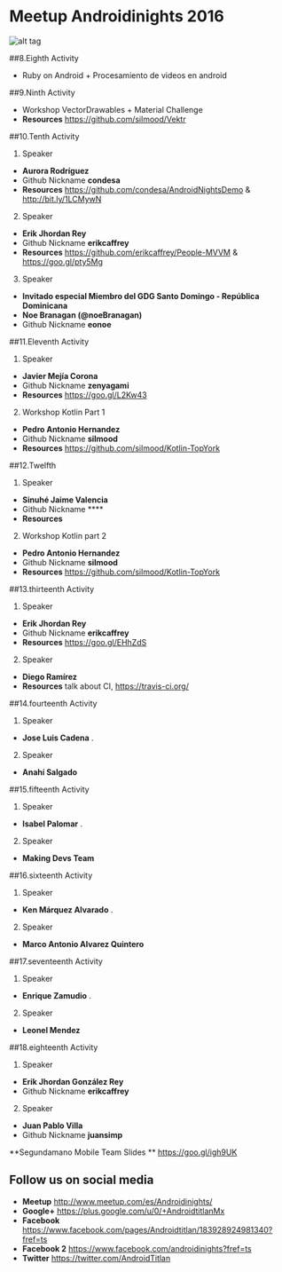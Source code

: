 # Meetup Androidinights 2016 

![alt tag](https://avatars1.githubusercontent.com/u/10427704?v=3&s=400)

##8.Eighth Activity

* Ruby on Android + Procesamiento de videos en android

##9.Ninth Activity 

* Workshop VectorDrawables + Material Challenge
* **Resources** https://github.com/silmood/Vektr

##10.Tenth Activity 

1. Speaker 
  * **Aurora Rodríguez**
  * Github Nickname **condesa** 
  * **Resources** https://github.com/condesa/AndroidNightsDemo & http://bit.ly/1LCMywN
2. Speaker 
  * **Erik Jhordan Rey**
  * Github Nickname **erikcaffrey** 
  * **Resources** https://github.com/erikcaffrey/People-MVVM & https://goo.gl/pty5Mg
3. Speaker 
  * **Invitado especial Miembro del GDG Santo Domingo - República Dominicana**
  * **Noe Branagan (@noeBranagan)**
  * Github Nickname **eonoe** 
  
##11.Eleventh Activity 

1. Speaker 
  * **Javier Mejía Corona**
  * Github Nickname **zenyagami**
  * **Resources** https://goo.gl/L2Kw43
  
2. Workshop Kotlin Part 1
 * **Pedro Antonio Hernandez**
 * Github Nickname **silmood** 
 * **Resources** https://github.com/silmood/Kotlin-TopYork
 
##12.Twelfth

1. Speaker 
  * **Sinuhé Jaime Valencia**
  * Github Nickname ****
  * **Resources** 
  
2. Workshop Kotlin part 2
 * **Pedro Antonio Hernandez**
 * Github Nickname **silmood** 
 * **Resources** https://github.com/silmood/Kotlin-TopYork

##13.thirteenth Activity 

1. Speaker 
  * **Erik Jhordan Rey**
  * Github Nickname **erikcaffrey** 
  * **Resources** https://goo.gl/EHhZdS

2. Speaker
 * **Diego Ramírez**
 * **Resources** talk about CI, https://travis-ci.org/
 
##14.fourteenth Activity 

1. Speaker
  * **Jose Luis Cadena** .
2. Speaker
  * **Anahí Salgado**
  
##15.fifteenth Activity 

1. Speaker
  * **Isabel Palomar** .
2. Speaker
  * **Making Devs Team**

##16.sixteenth Activity 

1. Speaker
  * **Ken Márquez Alvarado** .
2. Speaker
  * **Marco Antonio Alvarez Quintero**

##17.seventeenth Activity 

1. Speaker
  * **Enrique Zamudio** .
2. Speaker
  * **Leonel Mendez**

##18.eighteenth Activity 

1. Speaker 
  * **Erik Jhordan González Rey**
  * Github Nickname **erikcaffrey** 
  
2. Speaker 
  * **Juan Pablo Villa**
  * Github Nickname **juansimp**
  
  **Segundamano Mobile Team Slides ** https://goo.gl/igh9UK


## Follow us on social media 

 * **Meetup** http://www.meetup.com/es/Androidinights/
 * **Google+** https://plus.google.com/u/0/+AndroidtitlanMx
 * **Facebook** https://www.facebook.com/pages/Androidtitlan/183928924981340?fref=ts
 * **Facebook 2** https://www.facebook.com/androidinights?fref=ts
 * **Twitter** https://twitter.com/AndroidTitlan

